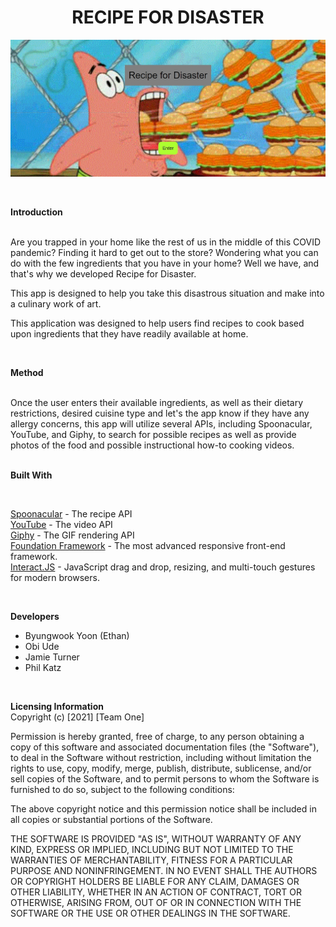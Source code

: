 <h1 style="text-align:center;">RECIPE FOR DISASTER</h1>

![Main Page Clip](./assets/images/mainpage.jpg)

<br>

**Introduction**

<br> 
Are you trapped in your home like the rest of us in the middle of this COVID pandemic? Finding it hard to get out to the store?  Wondering what you can do with the few ingredients that you have in your home?   Well we have, and that's why we developed Recipe for Disaster.

This app is designed to help you take this disastrous situation and make into a culinary work of art.

This application was designed to help users find recipes to cook based upon ingredients that they have readily available at home.   

<br>

**Method**

<br>
Once the user enters their available ingredients, as well as their dietary restrictions, desired cuisine type and let's the app know if they have any allergy concerns, this app will utilize several APIs, including Spoonacular, YouTube, and Giphy, to search for possible recipes as well as provide photos of the food and possible instructional how-to cooking videos.
<br>

<br>

**Built With**

<br>

[Spoonacular](https://spoonacular.com/) - The recipe API<br>
[YouTube](https://www.youtube.com/) - The video API<br>
[Giphy](https://giphy.com/) - The GIF rendering API<br>
[Foundation Framework](https://get.foundation/) - The most advanced responsive front-end framework.<br>
[Interact.JS](https://interactjs.io/) - JavaScript drag and drop, resizing, and multi-touch gestures for modern browsers.

<br>

**Developers**
* Byungwook Yoon (Ethan)
* Obi Ude
* Jamie Turner
* Phil Katz

<br>

**Licensing Information**\
Copyright (c) [2021] [Team One]<br>

Permission is hereby granted, free of charge, to any person obtaining a copy
of this software and associated documentation files (the "Software"), to deal
in the Software without restriction, including without limitation the rights
to use, copy, modify, merge, publish, distribute, sublicense, and/or sell
copies of the Software, and to permit persons to whom the Software is
furnished to do so, subject to the following conditions:<br>

The above copyright notice and this permission notice shall be included in all
copies or substantial portions of the Software.<br>

THE SOFTWARE IS PROVIDED "AS IS", WITHOUT WARRANTY OF ANY KIND, EXPRESS OR
IMPLIED, INCLUDING BUT NOT LIMITED TO THE WARRANTIES OF MERCHANTABILITY,
FITNESS FOR A PARTICULAR PURPOSE AND NONINFRINGEMENT. IN NO EVENT SHALL THE
AUTHORS OR COPYRIGHT HOLDERS BE LIABLE FOR ANY CLAIM, DAMAGES OR OTHER
LIABILITY, WHETHER IN AN ACTION OF CONTRACT, TORT OR OTHERWISE, ARISING FROM,
OUT OF OR IN CONNECTION WITH THE SOFTWARE OR THE USE OR OTHER DEALINGS IN THE
SOFTWARE.<br>





